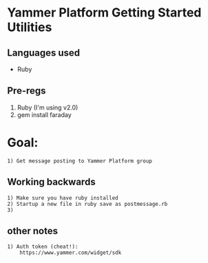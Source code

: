 # Yammer Platform Getting Started Utilities

## Languages used
- Ruby

## Pre-regs
1) Ruby (I'm using v2.0)
1) gem install faraday




# Goal:
    1) Get message posting to Yammer Platform group

## Working backwards

    1) Make sure you have ruby installed
    2) Startup a new file in ruby save as postmessage.rb
    3) 



## other notes


    1) Auth token (cheat!):
        https://www.yammer.com/widget/sdk
